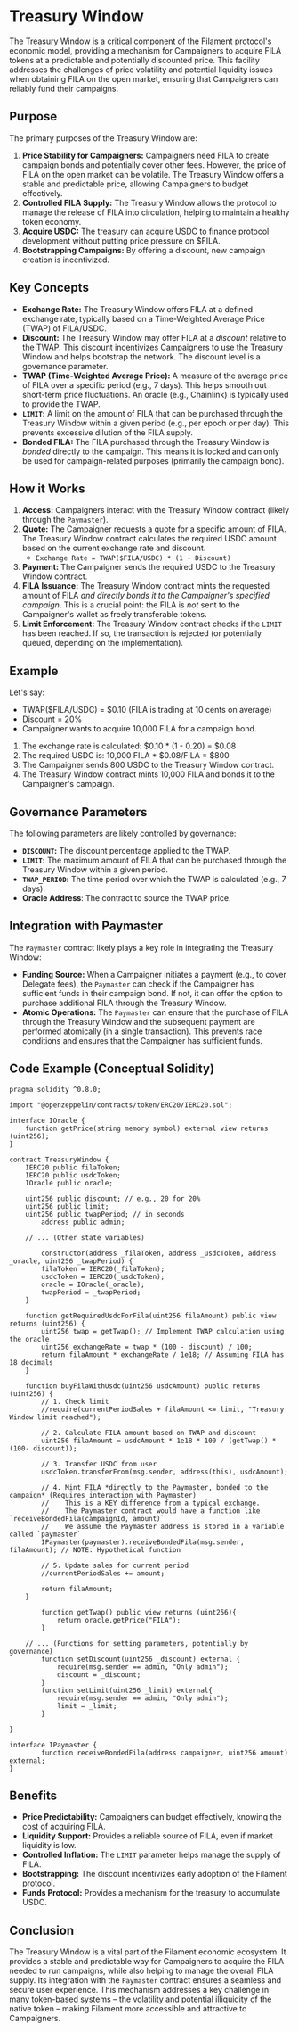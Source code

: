 # Treasury Window

The Treasury Window is a critical component of the Filament protocol's economic model, providing a mechanism for Campaigners to acquire FILA tokens at a predictable and potentially discounted price. This facility addresses the challenges of price volatility and potential liquidity issues when obtaining FILA on the open market, ensuring that Campaigners can reliably fund their campaigns.

## Purpose

The primary purposes of the Treasury Window are:

1.  **Price Stability for Campaigners:**  Campaigners need FILA to create campaign bonds and potentially cover other fees.  However, the price of FILA on the open market can be volatile. The Treasury Window offers a stable and predictable price, allowing Campaigners to budget effectively.
2.  **Controlled FILA Supply:**  The Treasury Window allows the protocol to manage the release of FILA into circulation, helping to maintain a healthy token economy.
3.  **Acquire USDC:** The treasury can acquire USDC to finance protocol development without putting price pressure on \$FILA.
4. **Bootstrapping Campaigns:** By offering a discount, new campaign creation is incentivized.

## Key Concepts

*   **Exchange Rate:** The Treasury Window offers FILA at a defined exchange rate, typically based on a Time-Weighted Average Price (TWAP) of FILA/USDC.
*   **Discount:** The Treasury Window may offer FILA at a *discount* relative to the TWAP. This discount incentivizes Campaigners to use the Treasury Window and helps bootstrap the network. The discount level is a governance parameter.
*   **TWAP (Time-Weighted Average Price):**  A measure of the average price of FILA over a specific period (e.g., 7 days). This helps smooth out short-term price fluctuations.  An oracle (e.g., Chainlink) is typically used to provide the TWAP.
*   **`LIMIT`:**  A limit on the amount of FILA that can be purchased through the Treasury Window within a given period (e.g., per epoch or per day). This prevents excessive dilution of the FILA supply.
*   **Bonded FILA:**  The FILA purchased through the Treasury Window is *bonded* directly to the campaign. This means it is locked and can only be used for campaign-related purposes (primarily the campaign bond).

## How it Works

1.  **Access:** Campaigners interact with the Treasury Window contract (likely through the `Paymaster`).
2.  **Quote:** The Campaigner requests a quote for a specific amount of FILA.  The Treasury Window contract calculates the required USDC amount based on the current exchange rate and discount.
    *   `Exchange Rate = TWAP($FILA/USDC) * (1 - Discount)`
3.  **Payment:**  The Campaigner sends the required USDC to the Treasury Window contract.
4.  **FILA Issuance:**  The Treasury Window contract mints the requested amount of FILA *and directly bonds it to the Campaigner's specified campaign*. This is a crucial point: the FILA is *not* sent to the Campaigner's wallet as freely transferable tokens.
5.  **Limit Enforcement:**  The Treasury Window contract checks if the `LIMIT` has been reached. If so, the transaction is rejected (or potentially queued, depending on the implementation).

## Example

Let's say:

*   TWAP($FILA/USDC) = $0.10 (FILA is trading at 10 cents on average)
*   Discount = 20%
*   Campaigner wants to acquire 10,000 FILA for a campaign bond.

1.  The exchange rate is calculated: $0.10 * (1 - 0.20) = $0.08
2.  The required USDC is: 10,000 FILA * $0.08/FILA = $800
3.  The Campaigner sends 800 USDC to the Treasury Window contract.
4.  The Treasury Window contract mints 10,000 FILA and bonds it to the Campaigner's campaign.

## Governance Parameters

The following parameters are likely controlled by governance:

*   **`DISCOUNT`:** The discount percentage applied to the TWAP.
*   **`LIMIT`:** The maximum amount of FILA that can be purchased through the Treasury Window within a given period.
*   **`TWAP_PERIOD`:** The time period over which the TWAP is calculated (e.g., 7 days).
*   **Oracle Address**: The contract to source the TWAP price.

## Integration with Paymaster

The `Paymaster` contract likely plays a key role in integrating the Treasury Window:

*   **Funding Source:** When a Campaigner initiates a payment (e.g., to cover Delegate fees), the `Paymaster` can check if the Campaigner has sufficient funds in their campaign bond. If not, it can offer the option to purchase additional FILA through the Treasury Window.
*   **Atomic Operations:** The `Paymaster` can ensure that the purchase of FILA through the Treasury Window and the subsequent payment are performed atomically (in a single transaction). This prevents race conditions and ensures that the Campaigner has sufficient funds.

## Code Example (Conceptual Solidity)

```solidity
pragma solidity ^0.8.0;

import "@openzeppelin/contracts/token/ERC20/IERC20.sol";

interface IOracle {
    function getPrice(string memory symbol) external view returns (uint256);
}

contract TreasuryWindow {
    IERC20 public filaToken;
    IERC20 public usdcToken;
    IOracle public oracle;

    uint256 public discount; // e.g., 20 for 20%
    uint256 public limit;
    uint256 public twapPeriod; // in seconds
		address public admin;

    // ... (Other state variables)

		constructor(address _filaToken, address _usdcToken, address _oracle, uint256 _twapPeriod) {
        filaToken = IERC20(_filaToken);
        usdcToken = IERC20(_usdcToken);
        oracle = IOracle(_oracle);
        twapPeriod = _twapPeriod;
    }

    function getRequiredUsdcForFila(uint256 filaAmount) public view returns (uint256) {
        uint256 twap = getTwap(); // Implement TWAP calculation using the oracle
        uint256 exchangeRate = twap * (100 - discount) / 100;
        return filaAmount * exchangeRate / 1e18; // Assuming FILA has 18 decimals
    }

    function buyFilaWithUsdc(uint256 usdcAmount) public returns (uint256) {
        // 1. Check limit
        //require(currentPeriodSales + filaAmount <= limit, "Treasury Window limit reached");

        // 2. Calculate FILA amount based on TWAP and discount
        uint256 filaAmount = usdcAmount * 1e18 * 100 / (getTwap() * (100- discount));

        // 3. Transfer USDC from user
        usdcToken.transferFrom(msg.sender, address(this), usdcAmount);

        // 4. Mint FILA *directly to the Paymaster, bonded to the campaign* (Requires interaction with Paymaster)
        //    This is a KEY difference from a typical exchange.
        //    The Paymaster contract would have a function like `receiveBondedFila(campaignId, amount)`
        //    We assume the Paymaster address is stored in a variable called `paymaster`
        IPaymaster(paymaster).receiveBondedFila(msg.sender, filaAmount); // NOTE: Hypothetical function

        // 5. Update sales for current period
        //currentPeriodSales += amount;

        return filaAmount;
    }

		function getTwap() public view returns (uint256){
			return oracle.getPrice("FILA");
		}

    // ... (Functions for setting parameters, potentially by governance)
		function setDiscount(uint256 _discount) external {
			require(msg.sender == admin, "Only admin");
			discount = _discount;
		}
		function setLimit(uint256 _limit) external{
			require(msg.sender == admin, "Only admin");
			limit = _limit;
		}

}

interface IPaymaster {
		function receiveBondedFila(address campaigner, uint256 amount) external;
}

```

## Benefits

*   **Price Predictability:** Campaigners can budget effectively, knowing the cost of acquiring FILA.
*   **Liquidity Support:**  Provides a reliable source of FILA, even if market liquidity is low.
*   **Controlled Inflation:** The `LIMIT` parameter helps manage the supply of FILA.
*   **Bootstrapping:** The discount incentivizes early adoption of the Filament protocol.
* **Funds Protocol:** Provides a mechanism for the treasury to accumulate USDC.

## Conclusion

The Treasury Window is a vital part of the Filament economic ecosystem. It provides a stable and predictable way for Campaigners to acquire the FILA needed to run campaigns, while also helping to manage the overall FILA supply. Its integration with the `Paymaster` contract ensures a seamless and secure user experience. This mechanism addresses a key challenge in many token-based systems – the volatility and potential illiquidity of the native token – making Filament more accessible and attractive to Campaigners.
